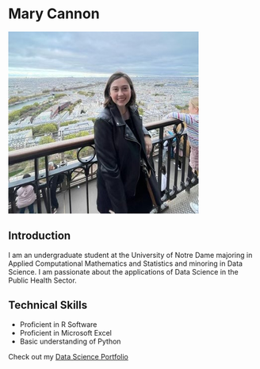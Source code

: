 # Mary Cannon

![My Profile Picture](./profile.jpg)


## Introduction
I am an undergraduate student at the University of Notre Dame majoring in Applied Computational Mathematics and Statistics and minoring in Data Science.
I am passionate about the applications of Data Science in the Public Health Sector.


## Technical Skills
- Proficient in R Software
- Proficient in Microsoft Excel
- Basic understanding of Python

Check out my [Data Science Portfolio](https://github.com/Mcannon3/CANNON-Data-Science-Portfolio)
<!--
**Mcannon3/Mcannon3** is a ✨ _special_ ✨ repository because its `README.md` (this file) appears on your GitHub profile.

Here are some ideas to get you started:

- 🔭 I’m currently working on ...
- 🌱 I’m currently learning ...
- 👯 I’m looking to collaborate on ...
- 🤔 I’m looking for help with ...
- 💬 Ask me about ...
- 📫 How to reach me: ...
- 😄 Pronouns: ...
- ⚡ Fun fact: ...
-->
